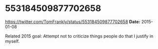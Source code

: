 # 553184509877702658
https://twitter.com/TomFrankly/status/553184509877702658
**Date:** 2015-01-08

Related 2015 goal: Attempt not to criticize things people do that I justify in myself.
